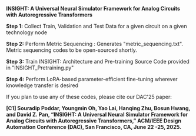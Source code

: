   **INSIGHT: A Universal Neural Simulator Framework for Analog Circuits with Autoregressive Transformers**


**Step 1:** Collect Train, Validation and Test Data for a given circuit on a given technology node

**Step 2:** Perform Metric Sequencing : Generates "metric_sequencing.txt". Metric sequencing codes to be open-sourced shortly.

**Step 3:** Train INSIGHT: Architecture and Pre-training Source Code provided in "INSIGHT_Pretraining.py"

**Step 4:** Perform LoRA-based parameter-efficient fine-tuning wherever knowledge transfer is desired


If you plan to use any of these codes, please cite our DAC'25 paper:

**[C1] Souradip Poddar, Youngmin Oh, Yao Lai, Hanqing Zhu, Bosun Hwang, and David Z. Pan, “INSIGHT: A Universal Neural Simulator Framework for Analog Circuits with Autoregressive Transformers,” ACM/IEEE Design Automation Conference (DAC), San Francisco, CA, June 22 -25, 2025.**
